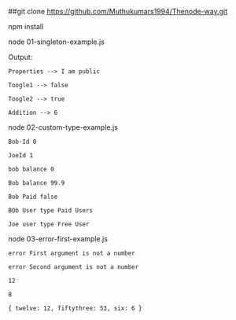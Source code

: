 ##git clone https://github.com/Muthukumars1994/Thenode-way.git

<!-- Meant for Access Specifiers -->
npm install 

node 01-singleton-example.js


Output:

    Properties --> I am public
  
    Toogle1 --> false
  
    Toogle2 --> true
  
    Addition --> 6

<!-- Using the constructor -->
node 02-custom-type-example.js
  
    Bob-Id 0
  
    JoeId 1
  
    bob balance 0
  
    Bob balance 99.9
  
    Bob Paid false
  
    BOb User type Paid Users
  
    Joe user type Free User

<!--Making our Call back as a Fuction -->
 node 03-error-first-example.js
  
    error First argument is not a number
  
    error Second argument is not a number
  
    12
  
    8
  
    { twelve: 12, fiftythree: 53, six: 6 }

